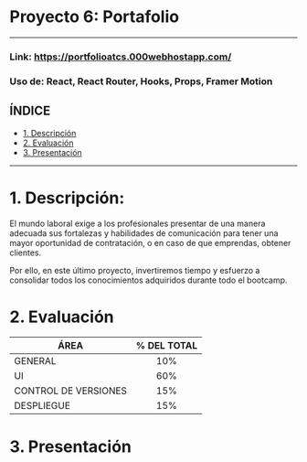 # Proyecto 6: Portafolio
****
### Link: https://portfolioatcs.000webhostapp.com/
### Uso de: React, React Router, Hooks, Props, Framer Motion

## **ÍNDICE**

* [1. Descripción](#1-descripción)
* [2. Evaluación](#2-evaluación)
* [3. Presentación](#3-Presentación)

---
# 1. Descripción: 

El mundo laboral exige a los profesionales presentar de una manera adecuada sus fortalezas y habilidades de comunicación para tener una mayor oportunidad de contratación, o en caso de que emprendas, obtener clientes.

Por ello, en este último proyecto, invertiremos tiempo y esfuerzo a consolidar todos los conocimientos adquiridos durante todo el bootcamp.

# 2. Evaluación

| ÁREA       | % DEL TOTAL |
| ------------- |:-------------:|
| GENERAL      | 10%     |
| UI      | 60%     |
| CONTROL DE VERSIONES | 15%      |
| DESPLIEGUE | 15%      |

# 3. Presentación

